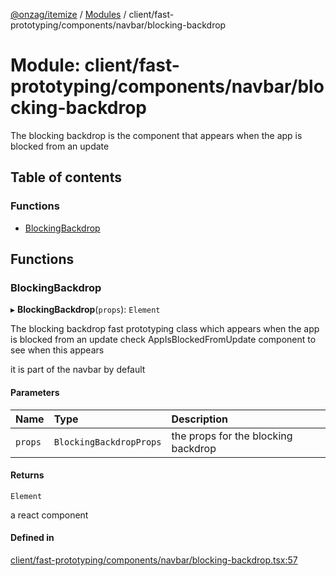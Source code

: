 [@onzag/itemize](../README.md) / [Modules](../modules.md) / client/fast-prototyping/components/navbar/blocking-backdrop

# Module: client/fast-prototyping/components/navbar/blocking-backdrop

The blocking backdrop is the component that appears when the app is blocked from an update

## Table of contents

### Functions

- [BlockingBackdrop](client_fast_prototyping_components_navbar_blocking_backdrop.md#blockingbackdrop)

## Functions

### BlockingBackdrop

▸ **BlockingBackdrop**(`props`): `Element`

The blocking backdrop fast prototyping class which appears when the app is blocked
from an update check AppIsBlockedFromUpdate component to see when this appears

it is part of the navbar by default

#### Parameters

| Name | Type | Description |
| :------ | :------ | :------ |
| `props` | `BlockingBackdropProps` | the props for the blocking backdrop |

#### Returns

`Element`

a react component

#### Defined in

[client/fast-prototyping/components/navbar/blocking-backdrop.tsx:57](https://github.com/onzag/itemize/blob/73e0c39e/client/fast-prototyping/components/navbar/blocking-backdrop.tsx#L57)

